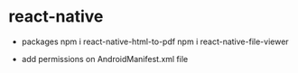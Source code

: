 # react-native

* packages
npm i react-native-html-to-pdf
npm i react-native-file-viewer

* add permissions on AndroidManifest.xml file

<uses-permission android:name="android.permission.WRITE_EXTERNAL_STORAGE"/>
<uses-permission android:name="android.permission.READ_EXTERNAL_STORAGE"/>

